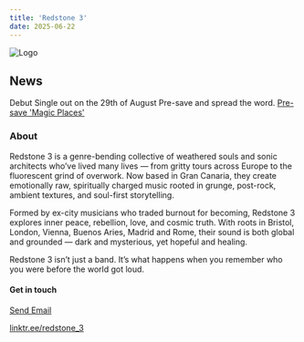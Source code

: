 ```yaml
---
title: 'Redstone 3'
date: 2025-06-22
---
```


![ Logo ](/images/Redstone3font.png)

## News

Debut Single out on the 29th of August
Pre-save and spread the word.
<a href="https://ditto.fm/magic-places">Pre-save 'Magic Places'</a>

### About 
Redstone 3 is a genre-bending collective of weathered souls and sonic architects who’ve lived many lives — from gritty tours across Europe to the fluorescent grind of overwork. Now based in Gran Canaria, they create emotionally raw, spiritually charged music rooted in grunge, post-rock, ambient textures, and soul-first storytelling.

Formed by ex-city musicians who traded burnout for becoming, Redstone 3 explores inner peace, rebellion, love, and cosmic truth. With roots in Bristol, London, Vienna, Buenos Aries, Madrid and Rome, their sound is both global and grounded — dark and mysterious, yet hopeful and healing.

Redstone 3 isn’t just a band. It’s what happens when you remember who you were before the world got loud.




#### Get in touch
[Send Email](mailto:info@redstone3.com)

<a href="https://linktr.ee/redstone_3" target="_blank">linktr.ee/redstone_3</a>